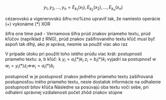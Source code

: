 $$y_1, y_2, \dots, y_n = E_{k_1}(x_1), E_{k_2}(x_2), \dots,  E_{k_n}(x_n)$$

cézarovskú a vigenerovskú šifru mo%zno upraviť tak, že namiesto operácie (+) vykonáme (*) XOR

šifra one time pad - Vernamova šifra
prúd znakov priameho textu, prúd kľúčov (napríklad z RNG), prúd znakov zašifrovaného textu
kľúč musí byť aspoň tak dlhý, ako je správa, nesmie sa použiť viac ako raz

V prípade útoku pri použití toho istého prúdu viac krát:
postupnosti priameho textu: a, b
kľúč: k
$y_i = a_i (*)k_i$
$z_i = b_i (*) k_i$
vyjadrí sa postupnosť w
$w_i = y_i (*)z_i$=>$w_i = a_i (*)b_i$

postupnosť w je postupnosť znakov jedného priameho textu zašifrovaná postupnosťou iného priameho textu, nesie dostatok informácie na odhalenie postupnosti bitov kľúča
Následne sa posúvajú oba textu voči sebe, pri odhalení správnej vzdialenosti počet zhôd znakov stúpne